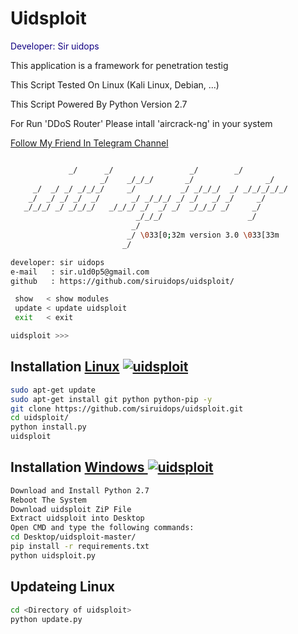 # Uidsploit

<p style="color:#110082;"> Developer: Sir uidops </p>
<p>This application is a framework for penetration testig</p>
<p>This Script Tested On Linux (Kali Linux, Debian, ...) </p>
<p>This Script Powered By Python Version 2.7</p>
<p>For Run 'DDoS Router' Please intall 'aircrack-ng' in your system</p>

[Follow My Friend In Telegram Channel](https://t.me/softhacking)

```bash

             _/      _/                 _/        _/      
                    _/    _/_/_/       _/                _/
     _/  _/ _/ _/_/_/     _/          _/ _/_/_/  _/ _/_/_/_/_/
    _/  _/ _/ _/  _/       _/ _/_/_/ _/ _/   _/ _/     _/
   _/_/_/ _/ _/_/_/   _/_/_/ _/  _/ _/  _/_/_/ _/     _/
                            _/_/_/                   _/
                           _/
                          _/ \033[0;32m version 3.0 \033[33m
                         _/

developer: sir uidops
e-mail   : sir.u1d0p5@gmail.com
github   : https://github.com/siruidops/uidsploit/

 show   < show modules
 update < update uidsploit
 exit   < exit

uidsploit >>> 
```

## Installation [Linux](https://wikipedia.org/wiki/Linux) [![uidsploit](http://icons.iconarchive.com/icons/dakirby309/simply-styled/32/OS-Linux-icon.png)](https://fr.wikipedia.org/wiki/Linux)

```bash
sudo apt-get update
sudo apt-get install git python python-pip -y
git clone https://github.com/siruidops/uidsploit.git
cd uidsploit/
python install.py
uidsploit
```

## Installation [Windows ](https://wikipedia.org/wiki/Microsoft_Windows)[![uidsploit](http://icons.iconarchive.com/icons/tatice/cristal-intense/32/Windows-icon.png)](https://fr.wikipedia.org/wiki/Microsoft_Windows)
```bash
Download and Install Python 2.7
Reboot The System
Download uidsploit ZiP File
Extract uidsploit into Desktop
Open CMD and type the following commands:
cd Desktop/uidsploit-master/
pip install -r requirements.txt
python uidsploit.py
```

## Updateing Linux

```bash
cd <Directory of uidsploit>
python update.py
```
